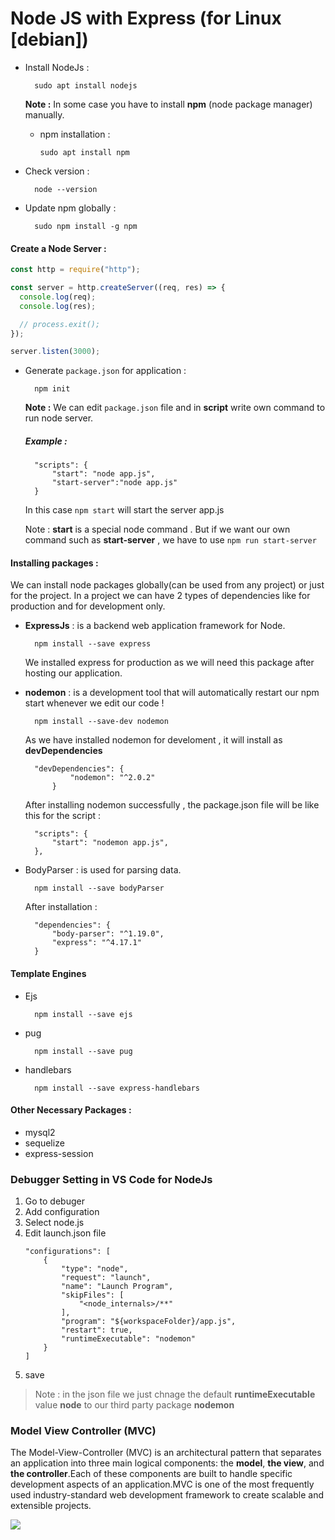 # Node JS with Express (for Linux [debian])

- Install NodeJs :

        sudo apt install nodejs

  **Note :** In some case you have to install **npm** (node package manager) manually.

  - npm installation :

        sudo apt install npm

- Check version :

        node --version

- Update npm globally :

        sudo npm install -g npm

#### Create a Node Server :

```js
const http = require("http");

const server = http.createServer((req, res) => {
  console.log(req);
  console.log(res);

  // process.exit();
});

server.listen(3000);
```

- Generate `package.json` for application :

        npm init

  **Note :** We can edit `package.json` file and in **script** write own command to run node server.

  ##### Example :

        "scripts": {
            "start": "node app.js",
            "start-server":"node app.js"
        }

  In this case `npm start` will start the server app.js

  Note : **start** is a special node command . But if we want our own command such as **start-server** , we have to use `npm run start-server`

#### Installing packages :

We can install node packages globally(can be used from any project) or just for the project.
In a project we can have 2 types of dependencies like for production and for development only.

- **ExpressJs** : is a backend web application framework for Node.

        npm install --save express

  We installed express for production as we will need this package after hosting our application.

- **nodemon** : is a development tool that will automatically restart our npm start whenever we edit our code !

        npm install --save-dev nodemon

  As we have installed nodemon for develoment , it will install as **devDependencies**

        "devDependencies": {
                "nodemon": "^2.0.2"
            }

  After installing nodemon successfully , the package.json file will be like this for the script :

        "scripts": {
            "start": "nodemon app.js",
        },

- BodyParser : is used for parsing data.

        npm install --save bodyParser

  After installation :

        "dependencies": {
            "body-parser": "^1.19.0",
            "express": "^4.17.1"
        }

#### Template Engines

- Ejs

        npm install --save ejs

- pug

        npm install --save pug

- handlebars

        npm install --save express-handlebars

#### Other Necessary Packages :

- mysql2
- sequelize
- express-session

### Debugger Setting in VS Code for NodeJs

<ol>
    <li>Go to debuger</li>
    <li>Add configuration</li>
    <li>Select node.js</li>
    <li>Edit launch.json file</li>

>

    "configurations": [
        {
            "type": "node",
            "request": "launch",
            "name": "Launch Program",
            "skipFiles": [
                "<node_internals>/**"
            ],
            "program": "${workspaceFolder}/app.js",
            "restart": true,
            "runtimeExecutable": "nodemon"
        }
    ]

<li>save</li>

</ol>

> Note : in the json file we just chnage the default **runtimeExecutable** value **node** to our third party package **nodemon**

### Model View Controller (MVC)

The Model-View-Controller (MVC) is an architectural pattern that separates an application into three main logical components: the **model**, **the view**, and **the controller**.Each of these components are built to handle specific development aspects of an application.MVC is one of the most frequently used industry-standard web development framework to create scalable and extensible projects.

![](https://media.geeksforgeeks.org/wp-content/uploads/mvc-block-diagram.png)
